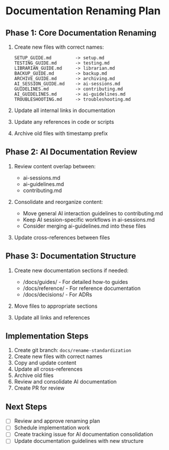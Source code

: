 # Documentation Renaming Plan

## Phase 1: Core Documentation Renaming
1. Create new files with correct names:
   ```
   SETUP_GUIDE.md         -> setup.md
   TESTING_GUIDE.md       -> testing.md
   LIBRARIAN_GUIDE.md     -> librarian.md
   BACKUP_GUIDE.md        -> backup.md
   ARCHIVE_GUIDE.md       -> archiving.md
   AI_SESSION_GUIDE.md    -> ai-sessions.md
   GUIDELINES.md          -> contributing.md
   AI_GUIDELINES.md       -> ai-guidelines.md
   TROUBLESHOOTING.md     -> troubleshooting.md
   ```

2. Update all internal links in documentation
3. Update any references in code or scripts
4. Archive old files with timestamp prefix

## Phase 2: AI Documentation Review
1. Review content overlap between:
   - ai-sessions.md
   - ai-guidelines.md
   - contributing.md

2. Consolidate and reorganize content:
   - Move general AI interaction guidelines to contributing.md
   - Keep AI session-specific workflows in ai-sessions.md
   - Consider merging ai-guidelines.md into these files

3. Update cross-references between files

## Phase 3: Documentation Structure
1. Create new documentation sections if needed:
   - /docs/guides/ - For detailed how-to guides
   - /docs/reference/ - For reference documentation
   - /docs/decisions/ - For ADRs

2. Move files to appropriate sections
3. Update all links and references

## Implementation Steps
1. Create git branch: `docs/rename-standardization`
2. Create new files with correct names
3. Copy and update content
4. Update all cross-references
5. Archive old files
6. Review and consolidate AI documentation
7. Create PR for review

## Next Steps
- [ ] Review and approve renaming plan
- [ ] Schedule implementation work
- [ ] Create tracking issue for AI documentation consolidation
- [ ] Update documentation guidelines with new structure
